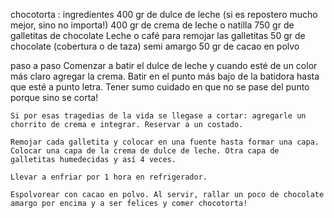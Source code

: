 chocotorta :
ingredientes
    400 gr de dulce de leche (si es repostero mucho mejor, sino no importa!)
    400 gr de crema de leche o natilla
    750 gr de galletitas de chocolate
    Leche o café para remojar las galletitas
    50 gr de chocolate (cobertura o de taza) semi amargo
    50 gr de cacao en polvo

  paso a paso
    Comenzar a batir el dulce de leche y cuando esté de un color más claro agregar la crema. Batir en el punto más bajo de la batidora hasta que esté a punto letra. Tener sumo cuidado en que no se pase del punto porque sino se corta!

    Si por esas tragedias de la vida se llegase a cortar: agregarle un chorrito de crema e integrar. Reservar a un costado.
    
    Remojar cada galletita y colocar en una fuente hasta formar una capa. Colocar una capa de la crema de dulce de leche. Otra capa de galletitas humedecidas y así 4 veces.

    Llevar a enfriar por 1 hora en refrigerador.

    Espolvorear con cacao en polvo. Al servir, rallar un poco de chocolate amargo por encima y a ser felices y comer chocotorta!

